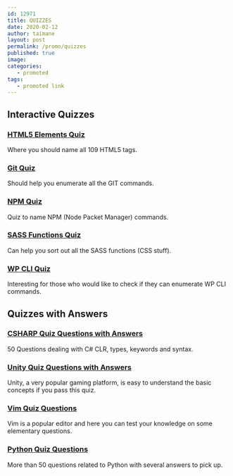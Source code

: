 ```yaml
---
id: 12971
title: QUIZZES
date: 2020-02-12
author: taimane
layout: post
permalink: /promo/quizzes
published: true
image: 
categories: 
   - promoted
tags:
   - promoted link
---
```



## Interactive Quizzes

### [HTML5 Elements Quiz]() 
  
Where you should name all 109 HTML5 tags.

### [Git Quiz]()

Should help you enumerate all the GIT commands.

### [NPM Quiz]()

Quiz to name NPM (Node Packet Manager) commands.

### [SASS Functions Quiz]()

Can help you sort out all the SASS functions (CSS stuff).

### [WP CLI Quiz]()

Interesting for those who would like to check if they can enumerate WP CLI commands.

## Quizzes with Answers

### [CSHARP Quiz Questions with Answers](https://programming-review.com/csharp/quiz/)

50 Questions dealing with C# CLR, types, keywords and syntax.

### [Unity Quiz Questions with Answers](https://programming-review.com/csharp/unity/)

Unity, a very popular gaming platform, is easy to understand the basic concepts if you pass this quiz.


### [Vim Quiz Questions](https://programming-review.com/linux/vim)

Vim is a popular editor and here you can test your knowledge on some elementary questions.

### [Python Quiz Questions](https://programming-review.com/python/quiz)

More than 50 questions related to Python with several answers to pick up.